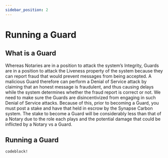 ```yaml
---
sidebar_position: 2
---
```


# Running a Guard

## What is a Guard

Whereas Notaries are in a position to attack the system’s Integrity, Guards are in a position to attack the Liveness property of the system because they can report fraud that would prevent messages from being accepted. A malicious Guard therefore can perform a Denial of Service attack by claiming that an honest message is fraudulent, and thus causing delays while the system determines whether the fraud report is correct or not. We need to make sure the Guards are disincentivized from engaging in such Denial of Service attacks. Because of this, prior to becoming a Guard, you must post a stake and have that held in escrow by the Synapse Carbon system. The stake to become a Guard will be considerably less than that of a Notary due to the role each plays and the potential damage that could be inflicted by a Notary vs a Guard.

## Running a Guard

```
codeblock!
```
